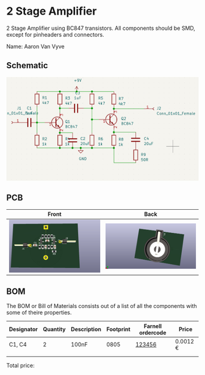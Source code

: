 # 2 Stage Amplifier

2 Stage Amplifier using BC847 transistors. All components should be SMD, except for pinheaders and connectors.

Name: Aaron Van Vyve

## Schematic

![e-drawn](img/e-drawn.png) 



## PCB

| Front | Back |
|---|---|
| ![front](img/front.png)  | ![back](img/back.png)  |

## BOM

The BOM or Bill of Materials consists out of a list of all the components with some of theire properties. 

| Designator | Quantity | Description | Footprint | Farnell ordercode | Price |
|---|---|---|---|---|---|
| C1, C4 | 2 | 100nF | 0805 | [123456](https://be.farnell.com/raspberry-pi/rpi4-modbp-4gb/raspberry-pi-4-model-b-4gb/dp/3051887?ICID=I-HP-PP-RASPBERRY-PI-SEP_20-WF2293904) | 0.0012 € | <!-- TODO: remove this example -->
|||||||
|||||||

Total price: <!-- TODO: calculate total price -->
